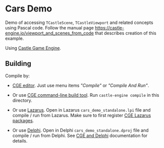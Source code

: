 # Cars Demo

Demo of accessing `TCastleScene`, `TCastleViewport` and related concepts using Pascal code.
Follow the manual page https://castle-engine.io/viewport_and_scenes_from_code that describes creation
of this example.

Using [Castle Game Engine](https://castle-engine.io/).

## Building

Compile by:

- [CGE editor](https://castle-engine.io/editor). Just use menu items _"Compile"_ or _"Compile And Run"_.

- Or use [CGE command-line build tool](https://castle-engine.io/build_tool). Run `castle-engine compile` in this directory.

- Or use [Lazarus](https://www.lazarus-ide.org/). Open in Lazarus `cars_demo_standalone.lpi` file and compile / run from Lazarus. Make sure to first register [CGE Lazarus packages](https://castle-engine.io/lazarus).

- Or use [Delphi](https://www.embarcadero.com/products/Delphi). Open in Delphi `cars_demo_standalone.dproj` file and compile / run from Delphi. See [CGE and Delphi](https://castle-engine.io/delphi) documentation for details.
